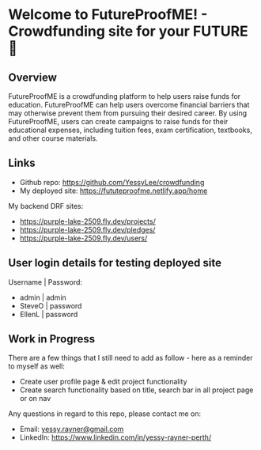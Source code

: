 # Welcome to FutureProofME! - Crowdfunding site for your FUTURE 🚀

## Overview
FutureProofME is a crowdfunding platform to help users raise funds for education. FutureProofME can help users overcome financial barriers that may otherwise prevent them from pursuing their desired career. By using FutureProofME, users can create campaigns to raise funds for their educational expenses, including tuition fees, exam certification, textbooks, and other course materials.

## Links
- Github repo: https://github.com/YessyLee/crowdfunding
- My deployed site: https://fututeproofme.netlify.app/home

My backend DRF sites:
- https://purple-lake-2509.fly.dev/projects/
- https://purple-lake-2509.fly.dev/pledges/
- https://purple-lake-2509.fly.dev/users/

## User login details for testing deployed site

Username | Password:
- admin | admin
- SteveO | password
- EllenL | password

## Work in Progress

There are a few things that I still need to add as follow - here as a reminder to myself as well:
- Create user profile page & edit project functionality
- Create search functionality based on title, search bar in all project page or on nav

Any questions in regard to this repo, please contact me on:
- Email: yessy.rayner@gmail.com
- LinkedIn: https://www.linkedin.com/in/yessy-rayner-perth/
